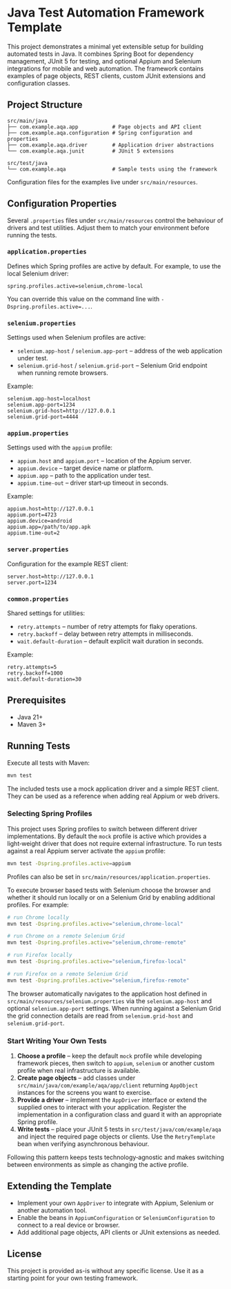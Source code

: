 # Java Test Automation Framework Template

This project demonstrates a minimal yet extensible setup for building automated
tests in Java. It combines Spring Boot for dependency management, JUnit 5 for
testing, and optional Appium and Selenium integrations for mobile and web
automation. The framework contains examples of page objects, REST clients,
custom JUnit extensions and configuration classes.

## Project Structure

```
src/main/java
├── com.example.aqa.app           # Page objects and API client
├── com.example.aqa.configuration # Spring configuration and properties
├── com.example.aqa.driver        # Application driver abstractions
└── com.example.aqa.junit         # JUnit 5 extensions

src/test/java
└── com.example.aqa               # Sample tests using the framework
```

Configuration files for the examples live under `src/main/resources`.

## Configuration Properties

Several `.properties` files under `src/main/resources` control the behaviour of
drivers and test utilities. Adjust them to match your environment before
running the tests.

### `application.properties`

Defines which Spring profiles are active by default. For example, to use the
local Selenium driver:

```properties
spring.profiles.active=selenium,chrome-local
```

You can override this value on the command line with
`-Dspring.profiles.active=...`.

### `selenium.properties`

Settings used when Selenium profiles are active:

- `selenium.app-host` / `selenium.app-port` – address of the web application
  under test.
- `selenium.grid-host` / `selenium.grid-port` – Selenium Grid endpoint when
  running remote browsers.

Example:

```properties
selenium.app-host=localhost
selenium.app-port=1234
selenium.grid-host=http://127.0.0.1
selenium.grid-port=4444
```

### `appium.properties`

Settings used with the `appium` profile:

- `appium.host` and `appium.port` – location of the Appium server.
- `appium.device` – target device name or platform.
- `appium.app` – path to the application under test.
- `appium.time-out` – driver start‑up timeout in seconds.

Example:

```properties
appium.host=http://127.0.0.1
appium.port=4723
appium.device=android
appium.app=/path/to/app.apk
appium.time-out=2
```

### `server.properties`

Configuration for the example REST client:

```properties
server.host=http://127.0.0.1
server.port=1234
```

### `common.properties`

Shared settings for utilities:

- `retry.attempts` – number of retry attempts for flaky operations.
- `retry.backoff` – delay between retry attempts in milliseconds.
- `wait.default-duration` – default explicit wait duration in seconds.

Example:

```properties
retry.attempts=5
retry.backoff=1000
wait.default-duration=30
```

## Prerequisites

- Java 21+
- Maven 3+

## Running Tests

Execute all tests with Maven:

```bash
mvn test
```

The included tests use a mock application driver and a simple REST client. They
can be used as a reference when adding real Appium or web drivers.

### Selecting Spring Profiles

This project uses Spring profiles to switch between different driver
implementations. By default the `mock` profile is active which provides a
light‑weight driver that does not require external infrastructure. To run tests
against a real Appium server activate the `appium` profile:

```bash
mvn test -Dspring.profiles.active=appium
```

Profiles can also be set in `src/main/resources/application.properties`.

To execute browser based tests with Selenium choose the browser and whether it
should run locally or on a Selenium Grid by enabling additional profiles. For
example:

```bash
# run Chrome locally
mvn test -Dspring.profiles.active="selenium,chrome-local"

# run Chrome on a remote Selenium Grid
mvn test -Dspring.profiles.active="selenium,chrome-remote"

# run Firefox locally
mvn test -Dspring.profiles.active="selenium,firefox-local"

# run Firefox on a remote Selenium Grid
mvn test -Dspring.profiles.active="selenium,firefox-remote"
```
The browser automatically navigates to the application host defined in
`src/main/resources/selenium.properties` via the `selenium.app-host` and
optional `selenium.app-port` settings. When running against a Selenium Grid the
grid connection details are read from `selenium.grid-host` and
`selenium.grid-port`.

### Start Writing Your Own Tests

1. **Choose a profile** – keep the default `mock` profile while developing
   framework pieces, then switch to `appium`, `selenium` or another custom
   profile when real infrastructure is available.
2. **Create page objects** – add classes under
   `src/main/java/com/example/aqa/app/client` returning `AppObject` instances for
   the screens you want to exercise.
3. **Provide a driver** – implement the `AppDriver` interface or extend the
   supplied ones to interact with your application. Register the implementation
   in a configuration class and guard it with an appropriate Spring profile.
4. **Write tests** – place your JUnit 5 tests in
   `src/test/java/com/example/aqa` and inject the required page objects or
   clients. Use the `RetryTemplate` bean when verifying asynchronous behaviour.

Following this pattern keeps tests technology‑agnostic and makes switching
between environments as simple as changing the active profile.

## Extending the Template

- Implement your own `AppDriver` to integrate with Appium, Selenium or another
  automation tool.
- Enable the beans in `AppiumConfiguration` or `SeleniumConfiguration` to
  connect to a real device or browser.
- Add additional page objects, API clients or JUnit extensions as needed.

## License

This project is provided as-is without any specific license. Use it as a
starting point for your own testing framework.

